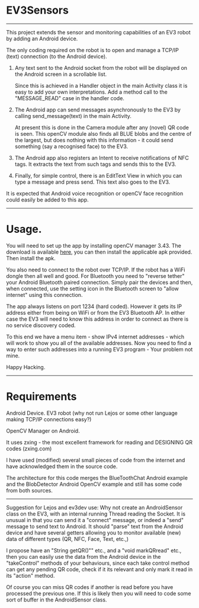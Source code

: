 # EV3Sensors
***

This project extends the sensor and monitoring capabilities of an EV3 robot by adding an Android device.

The only coding required on the robot is to open and manage a TCP/IP (text) connection (to the Android device).

1. Any text sent to the Android socket from the robot will be displayed on the Android screen in a scrollable list.

    Since this is achieved in a Handler object in the main Activity class it is easy to add your own interpretations.  Add a method call to the "MESSAGE_READ" case in the handler code.

2. The Android app can send messages asynchronously to the EV3 by calling send_message(text) in the main Activity.

   At present this is done in the Camera module after any (novel) QR code is seen.  This openCV module also finds all BLUE blobs and the centre of the largest, but does nothing with this information - it could send something (say a recognised face) to the EV3.

3. The Android app also registers an Intent to receive notifications of NFC tags.  It extracts the text from such tags and sends this to the EV3.

4. Finally, for simple control, there is an EditText View in which you can type a message and press send.  This text also goes to the EV3.

It is expected that Android voice recognition or openCV face recognition could easily be added to this app.

***

# Usage.

You will need to set up the app by installing openCV manager 3.43. The download is available [here](https://sourceforge.net/projects/opencvlibrary/files/opencv-android/3.4.3/), you can then install the applicable apk provided.
Then install the apk.

You also need to connect to the robot over TCP/IP.  If the robot has a WiFi dongle then all well and good.  For Bluetooth you need to "reverse tether" your Android Bluetooth paired connection.  Simply pair the devices and then, when connected, use the setting icon in the Bluetooth screen to "allow internet" using this connection.

The app always listens on port 1234 (hard coded).  However it gets its IP address either from being on WiFi or from the EV3 Bluetooth AP.  In either case the EV3 will need to know this address in order to connect as there is no service discovery coded.

To this end we have a menu item - show IPv4 internet addresses - which will work to show you all of the available addresses.  Now you need to find a way to enter such addresses into a running EV3 program - Your problem not mine.

Happy Hacking.

***

# Requirements

Android Device.  EV3 robot (why not run Lejos or some other language making TCP/IP connections easy?)

OpenCV Manager on Android.

It uses zxing - the most excellent framework for reading and DESIGNING QR codes (zxing.com)

I have used (modified) several small pieces of code from the internet and have acknowledged them in the source code.

The architecture for this code merges the BlueToothChat Android example and the BlobDetector Android OpenCV example and still has some code from both sources.

---

Suggestion for Lejos and ev3dev use: Why not create an AndroidSensor class on the EV3, with an internal running Thread reading the Socket.  It is unusual in that you can send it a "connect" message, or indeed a "send" message to send text to Android.  It should "parse" text from the Android device and have several getters allowing you to monitor available (new) data of different types (QR, NFC, Face, Text, etc.,)

I propose have an "String getQR()"" etc., and a "void markQRread" etc., then you can easily use the data from the Android device in the "takeControl" methods of your behaviours, since each take control method can get any pending QR code, check if it its relevant and only mark it read in its "action" method.

Of course you can miss QR codes if another is read before you have processed the previous one.  If this is likely then you will need to code some sort of buffer in the AndroidSensor class. 

